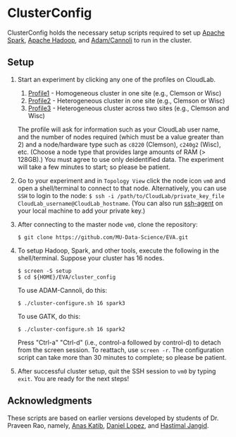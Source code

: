 # ClusterConfig

 ClusterConfig holds the necessary setup scripts required to set up
 [Apache Spark](https://spark.apache.org),
 [Apache Hadoop](https://hadoop.apache.org), and
 [Adam/Cannoli](http://bdgenomics.org/) to run in the cluster.

## Setup
1.  Start an experiment by clicking any one of the profiles on CloudLab.

    1. [Profile1](https://www.cloudlab.us/p/EVA-public/EVA-multi-node-profile) - Homogeneous cluster in one site (e.g., Clemson or Wisc)
    2. [Profile2](https://www.cloudlab.us/p/EVA-public/EVA-singlesite-lan-profile) - Heterogeneous cluster in one site (e.g., Clemson or Wisc)
    3. [Profile3](https://www.cloudlab.us/p/EVA-public/EVA-multisite-lan-profile) - Heterogeneous cluster across two sites (e.g., Clemson and Wisc)

    The profile will ask for information such as your CloudLab user name,
    and the number of nodes required (which must be a value greater than 2)
    and a node/hardware type such
    as `c8220` (Clemson), `c240g2` (Wisc), etc. (Choose a node type that
    provides large amounts of RAM (> 128GB).) You must agree to use only
    deidentified data. The experiment will take a few minutes to start;
    so please be patient.

2. Go to your experiment and in `Topology View` click the node icon
   `vm0` and open a shell/terminal to connect to that node.
   Alternatively, you can use `SSH` to login to the node: `$ ssh -i
   /path/to/CloudLab/private_key_file
   CloudLab_username@CloudLab_hostname`. (You can also run
   [ssh-agent](https://www.ssh.com/ssh/agent) on your local machine to
   add your private key.)
3. After connecting to the master node `vm0`, clone the repository:
   ```
   $ git clone https://github.com/MU-Data-Science/EVA.git
   ```

4. To setup Hadoop, Spark, and other tools, execute the following in the
   shell/terminal. Suppose your cluster has 16 nodes.
   ```
   $ screen -S setup
   $ cd ${HOME}/EVA/cluster_config
   ```
   To use ADAM-Cannoli, do this:
   ```
   $ ./cluster-configure.sh 16 spark3
   ```
   To use GATK, do this:
   ```
   $ ./cluster-configure.sh 16 spark2
   ```
   Press "Ctrl-a" "Ctrl-d" (i.e., control-a followed by control-d) to
   detach from the screen session. To reattach, use `screen -r`.
   The configuration script can take more than 30 minutes to complete;
   so please be patient.

5. After successful cluster setup, quit the SSH session to `vm0` by typing
   `exit`. You are ready for the next steps!

## Acknowledgments
 These scripts are based on earlier versions developed by students of
 Dr. Praveen Rao, namely, [Anas Katib](https://github.com/anask),
 [Daniel Lopez](https://github.com/debarron), and
 [Hastimal Jangid](https://github.com/hastimal).

